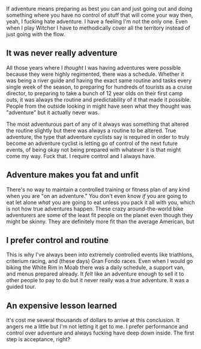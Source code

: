 If adventure means preparing as best you can and just going out and doing something where you have no control of stuff that will come your way then, yeah, I fucking hate adventure. I have a feeling I'm not the only one. Even when I play Witcher I have to methodically cover all the territory instead of just going with the flow.
## It was never really adventure

All those years where I *thought* I was having adventures were possible because they were highly regimented, there was a schedule. Whether it was being a river guide and having the exact same routine and tasks every single week of the season, to preparing for hundreds of tourists as a cruise director, to preparing to take a bunch of 12 year olds on their first camp outs, it was always the routine and predictability of it that made it possible. People from the outside looking in might have seen what they thought was "adventure" but it actually never was.

The most adventurous part of any of it always was something that altered the routine slightly but there was always a routine to be altered. True adventure, the type that adventure cyclists say is required in order to truly become an adventure cyclist is letting go of control of the next future events, of being okay not being prepared with whatever it is that might come my way. Fuck that. I require control and I always have.
## Adventure makes you fat and unfit

There's no way to maintain a controlled training or fitness plan of any kind when you are "on an adventure." You don't even know *if* you are going to eat let alone *what* you are going to eat unless you pack it all with you, which is not how true adventures happen. These crazy around-the-world bike adventurers are some of the least fit people on the planet even though they might be skinny. They are definitely more fit than the average American, but 
## I prefer control and routine

This is why I've always been into extremely controlled events like triathlons, criterium racing, and (these days) Gran Fondo races. Even when I would go biking the White Rim in Moab there was a daily schedule, a support van, and menus prepared already. It *felt* like an adventure enough to sell it to other people to pay to do but it never really was a *true* adventure. It was a guided tour.
## An expensive lesson learned

It's cost me several thousands of dollars to arrive at this conclusion. It angers me a little but I'm not letting it get to me. I prefer performance and control over adventure and always fucking have deep down inside. The first step is acceptance, right?